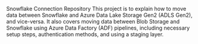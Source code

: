 Snowflake Connection Repository
This project is to explain how to move data between Snowflake and Azure Data Lake Storage Gen2 (ADLS Gen2), and vice-versa. It also covers moving data between Blob Storage and Snowflake using Azure Data Factory (ADF) pipelines, including necessary setup steps, authentication methods, and using a staging layer.


